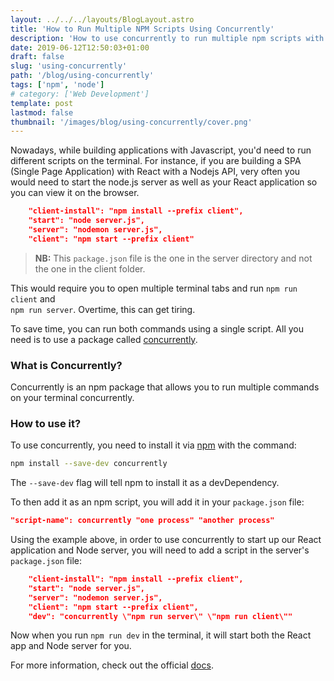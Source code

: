 ```yaml
---
layout: ../../../layouts/BlogLayout.astro
title: 'How to Run Multiple NPM Scripts Using Concurrently'
description: 'How to use concurrently to run multiple npm scripts with a single script'
date: 2019-06-12T12:50:03+01:00
draft: false
slug: 'using-concurrently'
path: '/blog/using-concurrently'
tags: ['npm', 'node']
# category: ['Web Development']
template: post
lastmod: false
thumbnail: '/images/blog/using-concurrently/cover.png'
---
```


Nowadays, while building applications with Javascript, you'd need to run different scripts on the terminal. For instance, if you are building a SPA (Single Page Application) with React with a Nodejs API, very often you would need to start the node.js server as well as your React application so you can view it on the browser.

```json
    "client-install": "npm install --prefix client",
    "start": "node server.js",
    "server": "nodemon server.js",
    "client": "npm start --prefix client"
```

> **NB:** This `package.json` file is the one in the server directory and not the one in the client folder.

This would require you to open multiple terminal tabs and run `npm run client` and <br> `npm run server`. Overtime, this can get tiring.

To save time, you can run both commands using a single script. All you need is to use a package called [concurrently](https://github.com/kimmobrunfeldt/concurrently).

### What is Concurrently?

Concurrently is an npm package that allows you to run multiple commands on your terminal concurrently.

### How to use it?

To use concurrently, you need to install it via [npm](https://www.npmjs.com/package/concurrently) with the command:

```bash
npm install --save-dev concurrently
```

The `--save-dev` flag will tell npm to install it as a devDependency.

To then add it as an npm script, you will add it in your `package.json` file:

```json
"script-name": concurrently "one process" "another process"
```

Using the example above, in order to use concurrently to start up our React application and Node server, you will need to add a script in the server's `package.json` file:

```json
    "client-install": "npm install --prefix client",
    "start": "node server.js",
    "server": "nodemon server.js",
    "client": "npm start --prefix client",
    "dev": "concurrently \"npm run server\" \"npm run client\""
```

Now when you run `npm run dev` in the terminal, it will start both the React app and Node server for you.

For more information, check out the official [docs](https://github.com/kimmobrunfeldt/concurrently/#readme).

